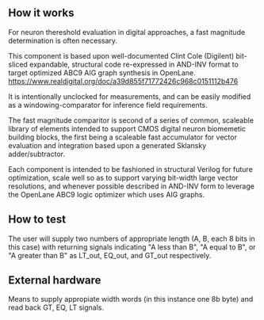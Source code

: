 <!---

This file is used to generate your project datasheet. Please fill in the information below and delete any unused
sections.

You can also include images in this folder and reference them in the markdown. Each image must be less than
512 kb in size, and the combined size of all images must be less than 1 MB.
-->

## How it works

For neuron thereshold evaluation in digital approaches,
a fast magnitude determination is often necessary.  

This component is based upon well-documented Clint Cole (Digilent) bit-sliced expandable, 
structural code re-expressed in AND-INV format to target optimized
ABC9 AIG graph synthesis in OpenLane. 
https://www.realdigital.org/doc/a39d855f71772426c968c0151112b476

It is intentionally unclocked for measurements, and can be easily modified as a windowing-comparator 
for inference field requirements.

The fast magnitude comparitor is second of a series of common, scaleable library of elements
intended to support CMOS digital neuron biomemetic building blocks, the first being a
scaleable fast accumulator for vector evaluation and integration based upon a generated
Sklansky adder/subtractor.

Each component is intended to be fashioned in structural Verilog for future optimization, scale well
so as to support varying bit-width large vector resolutions, and whenever possible described in
AND-INV form to leverage the OpenLane ABC9 logic optimizer which uses AIG graphs.

## How to test

The user will supply two numbers of appropriate length (A, B, each 8 bits in this case) with returning signals
indicating "A less than B", "A equal to B", or "A greater than B" as LT_out, EQ_out, and GT_out respectively.

## External hardware

Means to supply appropiate width words (in this instance one 8b byte) and read back GT, EQ, LT signals.
